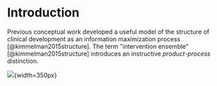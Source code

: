 # Introduction



Previous conceptual work developed a useful model of the structure of clinical development as an information maximization process [@kimmelman2015structure]. The term "intervention ensemble" [@kimmelman2015structure] introduces an instructive  *product*-*process* distinction. 

![](https://media.giphy.com/media/niL4NM57bz2gw/giphy.gif){width=350px}
